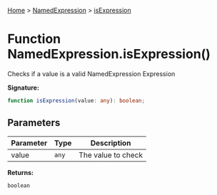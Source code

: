 [Home](../../../index.md) &gt; [NamedExpression](../../namedexpression.md) &gt; [isExpression](./isexpression_1.md)

# Function NamedExpression.isExpression()

Checks if a value is a valid NamedExpression Expression

<b>Signature:</b>

```typescript
function isExpression(value: any): boolean;
```

## Parameters

|  Parameter | Type | Description |
|  --- | --- | --- |
|  value | `any` | The value to check |

<b>Returns:</b>

`boolean`

